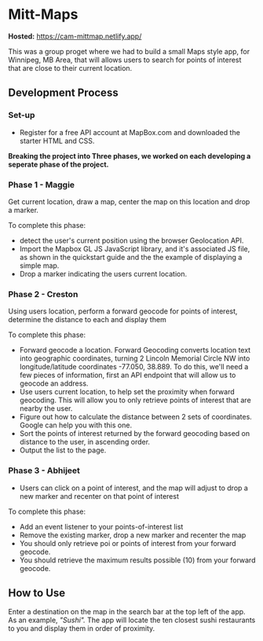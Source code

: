 # Mitt-Maps
**Hosted:** https://cam-mittmap.netlify.app/

This was a group proget where we had to build a small Maps style app, for Winnipeg, MB Area, that will allows users to search for points of interest that are close to their current location. 

## Development Process

### Set-up

- Register for a free API account at MapBox.com and downloaded the starter HTML and CSS.

**Breaking the project into Three phases, we worked on each developing a seperate phase of the project.**

### Phase 1 - Maggie
Get current location, draw a map, center the map on this location and drop a marker.

To complete this phase:

- detect the user's current position using the browser Geolocation API.
- Import the Mapbox GL JS JavaScript library, and it's associated JS file, as shown in the quickstart guide and the the example of displaying a simple map.
- Drop a marker indicating the users current location.

### Phase 2  - Creston
Using users location, perform a forward geocode for points of interest, determine the distance to each and display them

To complete this phase:
- Forward geocode a location. Forward Geocoding converts location text into geographic coordinates, turning 2 Lincoln Memorial Circle NW into longitude/latitude coordinates -77.050, 38.889. To do this, we'll need a few pieces of information, first an API endpoint that will allow us to geocode an address.
- Use users current location, to help set the proximity when forward geocoding. This will allow you to only retrieve points of interest that are nearby the user.
- Figure out how to calculate the distance between 2 sets of coordinates. Google can help you with this one.
- Sort the points of interest returned by the forward geocoding based on distance to the user, in ascending order.
- Output the list to the page.

### Phase 3 - Abhijeet
- Users can click on a point of interest, and the map will adjust to drop a new marker and recenter on that point of interest

To complete this phase:
- Add an event listener to your points-of-interest list
- Remove the existing marker, drop a new marker and recenter the map
- You should only retrieve poi or points of interest from your forward geocode.
- You should retrieve the maximum results possible (10) from your forward geocode.

## How to Use
Enter a destination on the map in the search bar at the top left of the app. As an example, *"Sushi".*
The app will locate the ten closest sushi restaurants to you and display them in order of proximity.
